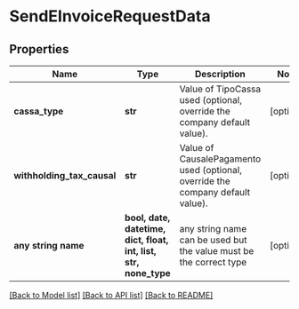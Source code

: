 # SendEInvoiceRequestData


## Properties
Name | Type | Description | Notes
------------ | ------------- | ------------- | -------------
**cassa_type** | **str** | Value of TipoCassa used (optional, override the company default value). | [optional] 
**withholding_tax_causal** | **str** | Value of CausalePagamento used (optional, override the company default value). | [optional] 
**any string name** | **bool, date, datetime, dict, float, int, list, str, none_type** | any string name can be used but the value must be the correct type | [optional]

[[Back to Model list]](../README.md#documentation-for-models) [[Back to API list]](../README.md#documentation-for-api-endpoints) [[Back to README]](../README.md)


